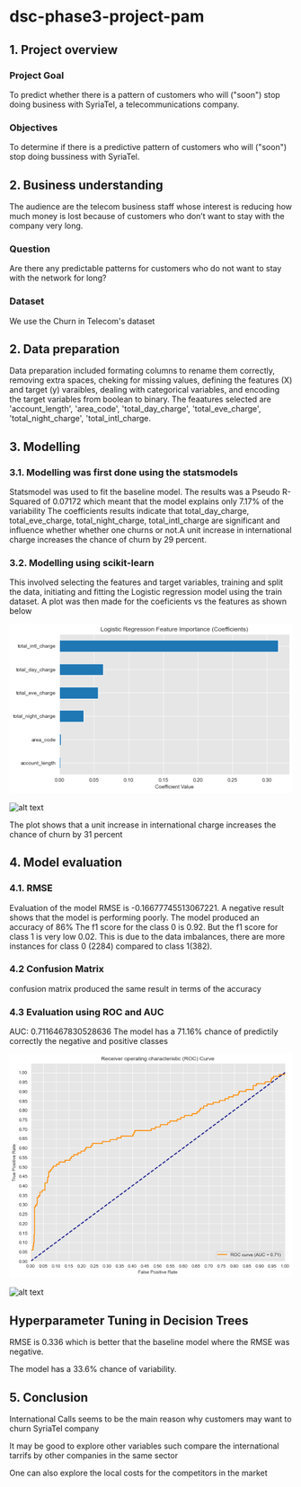 # dsc-phase3-project-pam

## 1. Project overview

### Project Goal

To predict whether there is a pattern of customers who will ("soon") stop doing business with SyriaTel, a telecommunications company.

### Objectives

To determine if there is a predictive pattern of customers who will ("soon") stop doing bussiness with SyriaTel.

## 2. Business understanding

The audience are the telecom business staff whose interest is reducing how much money is lost because of customers who don’t want to stay with the company very long.

### Question

Are there any predictable patterns for customers who do not want to stay with the network for long?

### Dataset

We use the Churn in Telecom's dataset

## 2. Data preparation

Data preparation included formating columns to rename them correctly, removing extra spaces, cheking for missing values, defining the features (X) and target (y) varaibles, dealing with categorical variables, and encoding the target variables from boolean to binary.
The feaatures selected are 'account_length', 'area_code', 'total_day_charge', 'total_eve_charge', 'total_night_charge', 'total_intl_charge.

## 3. Modelling

### 3.1. Modelling was first done using the statsmodels

Statsmodel was used to fit the baseline model.
The results was a Pseudo R-Squared of 0.07172 which meant that the model explains only 7.17% of the variability
The coefficients results indicate that total_day_charge, total_eve_charge, total_night_charge, total_intl_charge are significant and influence whether whether one churns or not.A unit increase in international charge increases the chance of churn by 29 percent.

### 3.2. Modelling using scikit-learn

This involved selecting the features and target variables, training and split the data, initiating and fitting the Logistic regression model using the train dataset. A plot was then made for the coeficients vs the features as shown below

![alt text](image-1.png)

![alt text](C:\Users\hp\Documents\data_science_moringa\Phase_3\dsc-phase3-project-pam\output_coeff.png)

The plot shows that a unit increase in international charge increases the chance of churn by 31 percent

## 4. Model evaluation

### 4.1. RMSE

Evaluation of the model RMSE is -0.16677745513067221. A negative result shows that the model is performing poorly. The model produced an accuracy of 86%
The f1 score for the class 0 is 0.92. But the f1 score for class 1 is very low 0.02. This is due to the data imbalances, there are more instances for class 0 (2284) compared to class 1(382).

### 4.2 Confusion Matrix

confusion matrix produced the same result in terms of the accuracy

### 4.3 Evaluation using ROC and AUC

AUC: 0.7116467830528636
The model has a 71.16% chance of predictily correctly the negative and positive classes

![alt text](image-2.png)

![alt text](C:\Users\hp\Documents\data_science_moringa\Phase_3\dsc-phase3-project-pam\output_auc2.png)

## Hyperparameter Tuning in Decision Trees

RMSE is 0.336 which is better that the baseline model where the RMSE was negative.

The model has a 33.6% chance of variability.

## 5. Conclusion

International Calls seems to be the main reason why customers may want to churn SyriaTel company

It may be good to explore other variables such compare the international tarrifs by other companies in the same sector

One can also explore the local costs for the competitors in the market
